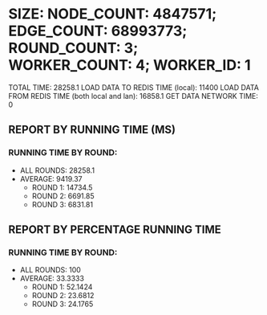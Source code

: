 
# SIZE: NODE_COUNT: 4847571; EDGE_COUNT: 68993773; ROUND_COUNT: 3; WORKER_COUNT: 4; WORKER_ID: 1
 TOTAL TIME: 28258.1
 LOAD DATA TO REDIS TIME (local): 11400
 LOAD DATA FROM REDIS TIME (both local and lan): 16858.1
 GET DATA NETWORK TIME: 0

## REPORT BY RUNNING TIME (MS)

 ### RUNNING TIME BY ROUND:

  + ALL ROUNDS: 28258.1
  + AVERAGE: 9419.37
     + ROUND 1: 14734.5
     + ROUND 2: 6691.85
     + ROUND 3: 6831.81

## REPORT BY PERCENTAGE RUNNING TIME

 ### RUNNING TIME BY ROUND:

  + ALL ROUNDS: 100
  + AVERAGE: 33.3333
     + ROUND 1: 52.1424
     + ROUND 2: 23.6812
     + ROUND 3: 24.1765

